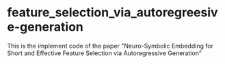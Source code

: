 # feature_selection_via_autoregreesive-generation
This is the implement code of the paper "Neuro-Symbolic Embedding for Short and Effective Feature Selection via Autoregressive Generation"
